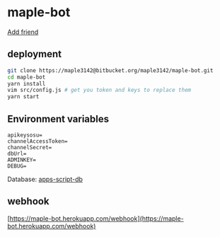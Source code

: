 # maple-bot

[Add friend](https://line.me/R/ti/p/_kHt1t-JN4)

## deployment

```bash
git clone https://maple3142@bitbucket.org/maple3142/maple-bot.git
cd maple-bot
yarn install
vim src/config.js # get you token and keys to replace them
yarn start
```

## Environment variables

```env
apikeysosu=
channelAccessToken=
channelSecret=
dbUrl=
ADMINKEY=
DEBUG=
```

Database: [apps-script-db](https://github.com/maple3142/apps-script-db)

## webhook

[https://maple-bot.herokuapp.com/webhook](https://maple-bot.herokuapp.com/webhook)
